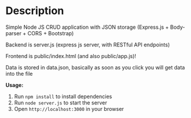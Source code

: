 # Description

Simple Node JS CRUD application with JSON storage (Express.js + Body-parser + CORS + Bootstrap)

Backend is server.js (express js server, with RESTful API endpoints)

Frontend is public/index.html (and also public/app.js)!

Data is stored in data.json, basically as soon as you click you will get data into the file

**Usage:**

1. Run `npm install` to install dependencies
2. Run `node server.js` to start the server
3. Open `http://localhost:3000` in your browser